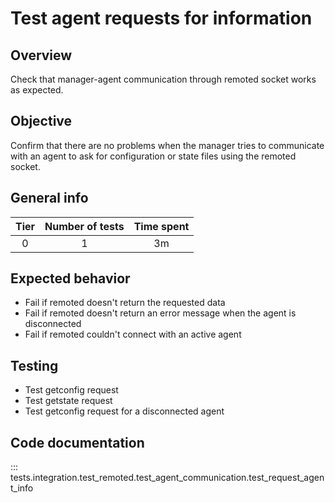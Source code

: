 # Test agent requests for information
## Overview
Check that manager-agent communication through remoted socket works as expected.

## Objective

Confirm that there are no problems when the manager tries to communicate with an agent to ask for configuration or
state files using the remoted socket.

## General info

|Tier | Number of tests | Time spent |
|:--:|:--:|:--:|
| 0 | 1 | 3m |

## Expected behavior

- Fail if remoted doesn't return the requested data
- Fail if remoted doesn't return an error message when the agent is disconnected
- Fail if remoted couldn't connect with an active agent
## Testing

- Test getconfig request
- Test getstate request
- Test getconfig request for a disconnected agent

## Code documentation
::: tests.integration.test_remoted.test_agent_communication.test_request_agent_info
